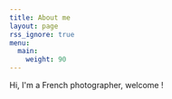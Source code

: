```yaml
---
title: About me
layout: page
rss_ignore: true
menu:
  main:
    weight: 90
---
```


Hi, I'm a French photographer, welcome !
